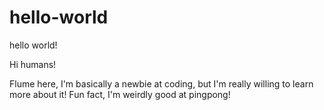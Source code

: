 # hello-world
hello world!

Hi humans!

Flume here, I'm basically a newbie at coding, but I'm really willing to learn more about it!
Fun fact, I'm weirdly good at pingpong!
